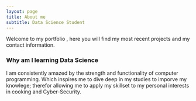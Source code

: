 ```yaml
---
layout: page
title: About me
subtitle: Data Science Student 
---
```


Welcome to my portfolio , here you will find my most recent projects and my contact 
information.


### Why am I learning Data Science 

I am consistently amazed by the strength and functionality of computer programming.
Which inspires me to dive deep in my studies to imporve my knowlege; therefor allowing
me to apply my skillset to my personal interests in cooking and Cyber-Security.
